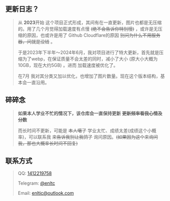 ## 更新日志？
>
> 从 **2023**开始 这个项目正式形成，其间有在一直更新，图片也都是无压缩的。用了几个月觉得加载速度有点慢 ~~(绝不会告诉你特别慢)~~ ，或许是无压缩的原因，也或许是用了 Github Cloudflare的原因 ~~别问为什么不用服务器，问就是没钱~~ 。
>
> 于是2023年下半年～2024年6月，我对项目进行了特大更新，首先就是压缩为了webp，在保证质量不会太差的同时，减小了大小 (原大小大概为10GB，现在大约5GB) 。进而 加载速度被优化了。
>
> 在7月 我对其分类又加以优化，也增加了图片数量。现在这个版本结构，基本会一直沿用。

## 碎碎念
>
> **如果本人学业不忙的情况下，该仓库会一直保持更新** **~~更新频率看我心情及分数~~**
>
> 而长时间不更新，可能是 ~~本人噶了~~ 学业太忙、成绩太差(成绩这个小概率)，可以联系我 ~~来告诉我别让我鸽了~~ 询问原因。~~(如果因为这个来询问我，那也大概率长时间不回复)~~

## 联系方式
>
> QQ: [1412219758](mqqwpa//im/chat?chat_type=wpa&uin=1412219758&version=1&src_type=web)
>
> Telegram: [@enltc](https://t.me/enltc)
>
> Email: [enltic@outlook.com](mailto:enltic@outlook.com)
